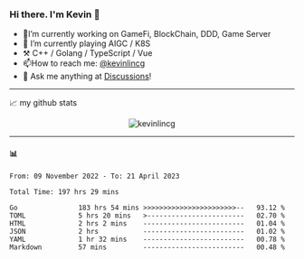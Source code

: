 ### Hi there. I'm Kevin 👋

- 🔭I’m currently working on GameFi, BlockChain, DDD, Game Server
- 🌱 I’m currently playing AIGC / K8S
-   :hammer_and_pick: C++ / Golang / TypeScript / Vue
- 📫How to reach me: [@kevinlincg](https://twitter.com/kevinlincg) 
-   :thought_balloon: Ask me anything at [Discussions](https://github.com/kevinlincg/kevinlincg/discussions/new)!

---

📈 my github stats

<p align="center"> <img src="https://github-readme-stats-ouuan.vercel.app/api?username=kevinlincg&theme=dark&show_icons=true&count_private=true" alt="kevinlincg" />

---

#### :bar_chart: 

<!--START_SECTION:waka-->

```text
From: 09 November 2022 - To: 21 April 2023

Total Time: 197 hrs 29 mins

Go               183 hrs 54 mins >>>>>>>>>>>>>>>>>>>>>>>--   93.12 %
TOML             5 hrs 20 mins   >------------------------   02.70 %
HTML             2 hrs 2 mins    -------------------------   01.04 %
JSON             2 hrs           -------------------------   01.02 %
YAML             1 hr 32 mins    -------------------------   00.78 %
Markdown         57 mins         -------------------------   00.48 %
```

<!--END_SECTION:waka-->
